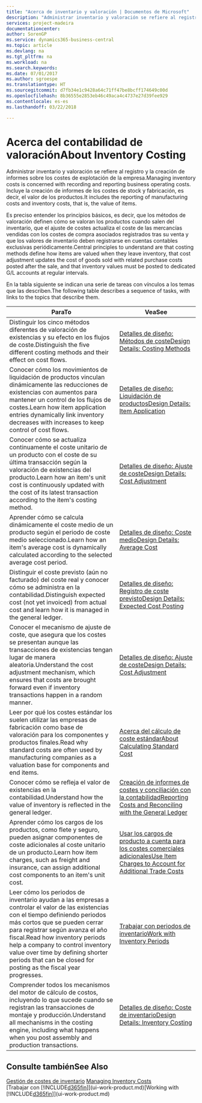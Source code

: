 ```yaml
---
title: "Acerca de inventario y valoración | Documentos de Microsoft"
description: "Administrar inventario y valoración se refiere al registro y la creación de informes sobre los costes de explotación de la empresa. Incluye la creación de informes de los costes de stock y fabricación, es decir, el valor de los productos."
services: project-madeira
documentationcenter: 
author: SorenGP
ms.service: dynamics365-business-central
ms.topic: article
ms.devlang: na
ms.tgt_pltfrm: na
ms.workload: na
ms.search.keywords: 
ms.date: 07/01/2017
ms.author: sgroespe
ms.translationtype: HT
ms.sourcegitcommit: d7fb34e1c9428a64c71ff47be8bcff174649c00d
ms.openlocfilehash: 8b36555e2853eb46c49aca4c4737e27d39fee929
ms.contentlocale: es-es
ms.lasthandoff: 03/22/2018

---
```

# <a name="about-inventory-costing"></a><span data-ttu-id="e649b-104">Acerca del contabilidad de valoración</span><span class="sxs-lookup"><span data-stu-id="e649b-104">About Inventory Costing</span></span>
<span data-ttu-id="e649b-105">Administrar inventario y valoración se refiere al registro y la creación de informes sobre los costes de explotación de la empresa.</span><span class="sxs-lookup"><span data-stu-id="e649b-105">Managing inventory costs is concerned with recording and reporting business operating costs.</span></span> <span data-ttu-id="e649b-106">Incluye la creación de informes de los costes de stock y fabricación, es decir, el valor de los productos.</span><span class="sxs-lookup"><span data-stu-id="e649b-106">It includes the reporting of manufacturing costs and inventory costs, that is, the value of items.</span></span>  

 <span data-ttu-id="e649b-107">Es preciso entender los principios básicos, es decir, que los métodos de valoración definen cómo se valoran los productos cuando salen del inventario, que el ajuste de costes actualiza el coste de las mercancías vendidas con los costes de compra asociados registrados tras su venta y que los valores de inventario deben registrarse en cuentas contables exclusivas periódicamente.</span><span class="sxs-lookup"><span data-stu-id="e649b-107">Central principles to understand are that costing methods define how items are valued when they leave inventory, that cost adjustment updates the cost of goods sold with related purchase costs posted after the sale, and that inventory values must be posted to dedicated G/L accounts at regular intervals.</span></span>  

 <span data-ttu-id="e649b-108">En la tabla siguiente se indican una serie de tareas con vínculos a los temas que las describen.</span><span class="sxs-lookup"><span data-stu-id="e649b-108">The following table describes a sequence of tasks, with links to the topics that describe them.</span></span>   

|<span data-ttu-id="e649b-109">**Para**</span><span class="sxs-lookup"><span data-stu-id="e649b-109">**To**</span></span>|<span data-ttu-id="e649b-110">**Vea**</span><span class="sxs-lookup"><span data-stu-id="e649b-110">**See**</span></span>|  
|------------|-------------|  
|<span data-ttu-id="e649b-111">Distinguir los cinco métodos diferentes de valoración de existencias y su efecto en los flujos de coste.</span><span class="sxs-lookup"><span data-stu-id="e649b-111">Distinguish the five different costing methods and their effect on cost flows.</span></span>|[<span data-ttu-id="e649b-112">Detalles de diseño: Métodos de coste</span><span class="sxs-lookup"><span data-stu-id="e649b-112">Design Details: Costing Methods</span></span>](design-details-costing-methods.md)|  
|<span data-ttu-id="e649b-113">Conocer cómo los movimientos de liquidación de productos vinculan dinámicamente las reducciones de existencias con aumentos para mantener un control de los flujos de costes.</span><span class="sxs-lookup"><span data-stu-id="e649b-113">Learn how item application entries dynamically link inventory decreases with increases to keep control of cost flows.</span></span>|[<span data-ttu-id="e649b-114">Detalles de diseño: Liquidación de productos</span><span class="sxs-lookup"><span data-stu-id="e649b-114">Design Details: Item Application</span></span>](design-details-item-application.md)|  
|<span data-ttu-id="e649b-115">Conocer cómo se actualiza continuamente el coste unitario de un producto con el coste de su última transacción según la valoración de existencias del producto.</span><span class="sxs-lookup"><span data-stu-id="e649b-115">Learn how an item's unit cost is continuously updated with the cost of its latest transaction according to the item's costing method.</span></span>|[<span data-ttu-id="e649b-116">Detalles de diseño: Ajuste de coste</span><span class="sxs-lookup"><span data-stu-id="e649b-116">Design Details: Cost Adjustment</span></span>](design-details-cost-adjustment.md)|  
|<span data-ttu-id="e649b-117">Aprender cómo se calcula dinámicamente el coste medio de un producto según el periodo de coste medio seleccionado.</span><span class="sxs-lookup"><span data-stu-id="e649b-117">Learn how an item's average cost is dynamically calculated according to the selected average cost period.</span></span>|[<span data-ttu-id="e649b-118">Detalles de diseño: Coste medio</span><span class="sxs-lookup"><span data-stu-id="e649b-118">Design Details: Average Cost</span></span>](design-details-average-cost.md)|  
|<span data-ttu-id="e649b-119">Distinguir el coste previsto (aún no facturado) del coste real y conocer cómo se administra en la contabilidad.</span><span class="sxs-lookup"><span data-stu-id="e649b-119">Distinguish expected cost (not yet invoiced) from actual cost and learn how it is managed in the general ledger.</span></span>|[<span data-ttu-id="e649b-120">Detalles de diseño: Registro de coste previsto</span><span class="sxs-lookup"><span data-stu-id="e649b-120">Design Details: Expected Cost Posting</span></span>](design-details-expected-cost-posting.md)|  
|<span data-ttu-id="e649b-121">Conocer el mecanismo de ajuste de coste, que asegura que los costes se presentan aunque las transacciones de existencias tengan lugar de manera aleatoria.</span><span class="sxs-lookup"><span data-stu-id="e649b-121">Understand the cost adjustment mechanism, which ensures that costs are brought forward even if inventory transactions happen in a random manner.</span></span>|[<span data-ttu-id="e649b-122">Detalles de diseño: Ajuste de coste</span><span class="sxs-lookup"><span data-stu-id="e649b-122">Design Details: Cost Adjustment</span></span>](design-details-cost-adjustment.md)|  
|<span data-ttu-id="e649b-123">Leer por qué los costes estándar los suelen utilizar las empresas de fabricación como base de valoración para los componentes y productos finales.</span><span class="sxs-lookup"><span data-stu-id="e649b-123">Read why standard costs are often used by manufacturing companies as a valuation base for components and end items.</span></span>|[<span data-ttu-id="e649b-124">Acerca del cálculo de coste estándar</span><span class="sxs-lookup"><span data-stu-id="e649b-124">About Calculating Standard Cost</span></span>](finance-about-calculating-standard-cost.md)|  
|<span data-ttu-id="e649b-125">Conocer cómo se refleja el valor de existencias en la contabilidad.</span><span class="sxs-lookup"><span data-stu-id="e649b-125">Understand how the value of inventory is reflected in the general ledger.</span></span>|[<span data-ttu-id="e649b-126">Creación de informes de costes y conciliación con la contabilidad</span><span class="sxs-lookup"><span data-stu-id="e649b-126">Reporting Costs and Reconciling with the General Ledger</span></span>](finance-report-costs-and-reconcile-with-the-general-ledger.md)|  
|<span data-ttu-id="e649b-127">Aprender cómo los cargos de los productos, como flete y seguro, pueden asignar componentes de coste adicionales al coste unitario de un producto.</span><span class="sxs-lookup"><span data-stu-id="e649b-127">Learn how item charges, such as freight and insurance, can assign additional cost components to an item's unit cost.</span></span>|[<span data-ttu-id="e649b-128">Usar los cargos de producto a cuenta para los costes comerciales adicionales</span><span class="sxs-lookup"><span data-stu-id="e649b-128">Use Item Charges to Account for Additional Trade Costs</span></span>](payables-how-assign-item-charges.md)|  
|<span data-ttu-id="e649b-129">Leer cómo los periodos de inventario ayudan a las empresas a controlar el valor de las existencias con el tiempo definiendo periodos más cortos que se pueden cerrar para registrar según avanza el año fiscal.</span><span class="sxs-lookup"><span data-stu-id="e649b-129">Read how inventory periods help a company to control inventory value over time by defining shorter periods that can be closed for posting as the fiscal year progresses.</span></span>|[<span data-ttu-id="e649b-130">Trabajar con periodos de inventario</span><span class="sxs-lookup"><span data-stu-id="e649b-130">Work with Inventory Periods</span></span>](finance-how-to-work-with-inventory-periods.md)|  
|<span data-ttu-id="e649b-131">Comprender todos los mecanismos del motor de cálculo de costos, incluyendo lo que sucede cuando se registran las transacciones de montaje y producción.</span><span class="sxs-lookup"><span data-stu-id="e649b-131">Understand all mechanisms in the costing engine, including what happens when you post assembly and production transactions.</span></span>|[<span data-ttu-id="e649b-132">Detalles de diseño: Coste de inventario</span><span class="sxs-lookup"><span data-stu-id="e649b-132">Design Details: Inventory Costing</span></span>](design-details-inventory-costing.md)|

## <a name="see-also"></a><span data-ttu-id="e649b-133">Consulte también</span><span class="sxs-lookup"><span data-stu-id="e649b-133">See Also</span></span>
<span data-ttu-id="e649b-134">[Gestión de costes de inventario](finance-manage-inventory-costs.md)  </span><span class="sxs-lookup"><span data-stu-id="e649b-134">[Managing Inventory Costs](finance-manage-inventory-costs.md)  </span></span>  
<span data-ttu-id="e649b-135">[Trabajar con [!INCLUDE[d365fin](includes/d365fin_md.md)]](ui-work-product.md)</span><span class="sxs-lookup"><span data-stu-id="e649b-135">[Working with [!INCLUDE[d365fin](includes/d365fin_md.md)]](ui-work-product.md)</span></span>

